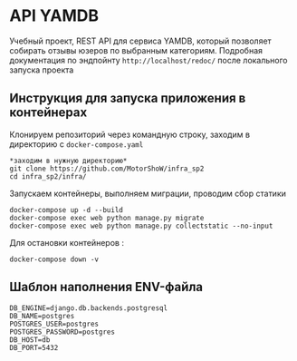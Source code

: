# API YAMDB
Учебный проект, REST API для сервиса YAMDB,
который позволяет собирать отзывы юзеров по выбранным категориям.
Подробная документация по эндпойнту `http://localhost/redoc/` после локального запуска проекта

## Инструкция для запуска приложения в контейнерах
Клонируем репозиторий через командную строку, заходим в директорию с `docker-compose.yaml`
```
*заходим в нужную директорию*
git clone https://github.com/MotorShoW/infra_sp2
cd infra_sp2/infra/
```
Запускаем контейнеры, выполняем миграции, проводим сбор статики
```
docker-compose up -d --build
docker-compose exec web python manage.py migrate
docker-compose exec web python manage.py collectstatic --no-input
```
Для остановки контейнеров :
```
docker-compose down -v
```
## Шаблон наполнения ENV-файла
```
DB_ENGINE=django.db.backends.postgresql
DB_NAME=postgres
POSTGRES_USER=postgres
POSTGRES_PASSWORD=postgres
DB_HOST=db
DB_PORT=5432
```
